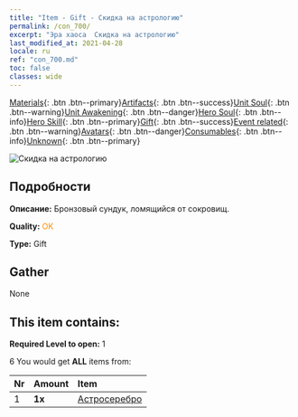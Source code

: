 ```yaml
---
title: "Item - Gift - Скидка на астрологию"
permalink: /con_700/
excerpt: "Эра хаоса  Скидка на астрологию"
last_modified_at: 2021-04-28
locale: ru
ref: "con_700.md"
toc: false
classes: wide
---
```

 [Materials](/ItemsRU/){: .btn .btn--primary}[Artifacts](/ItemsRU/Artifacts/){: .btn .btn--success}[Unit Soul](/ItemsRU/UnitSoul/){: .btn .btn--warning}[Unit Awakening](/ItemsRU/UnitAwakening/){: .btn .btn--danger}[Hero Soul](/ItemsRU/HeroSoul/){: .btn .btn--info}[Hero Skill](/ItemsRU/HeroSkill/){: .btn .btn--primary}[Gift](/ItemsRU/Gift/){: .btn .btn--success}[Event related](/ItemsRU/Events/){: .btn .btn--warning}[Avatars](/ItemsRU/Avatars/){: .btn .btn--danger}[Consumables](/ItemsRU/Consumables/){: .btn .btn--info}[Unknown](/ItemsRU/Unknown/){: .btn .btn--primary}

 ![Скидка на астрологию](/images/t/i_3018.png)

## Подробности
 **Описание:** Бронзовый сундук, ломящийся от сокровищ.

 **Quality:** <span style="color: #FF8C00">OK</span>

 **Type:** Gift

## Gather

  None

## This item contains:

 **Required Level to open:** 1

 6 You would get **ALL** items  from:

  | Nr | Amount |     Item    |
  |:---|:-------|:------------|
  | 1 |  **1x** | [Астросеребро](/ItemsRU/con_969/) |  | 

